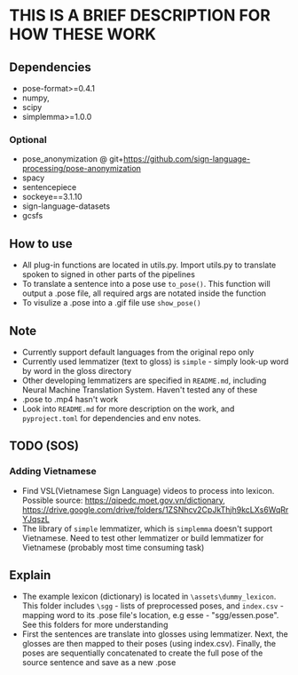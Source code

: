 # THIS IS A BRIEF DESCRIPTION FOR HOW THESE WORK

## Dependencies

- pose-format>=0.4.1
- numpy,
- scipy
- simplemma>=1.0.0

### Optional

- pose_anonymization @ git+<https://github.com/sign-language-processing/pose-anonymization>
- spacy
- sentencepiece
- sockeye==3.1.10
- sign-language-datasets
- gcsfs


## How to use

- All plug-in functions are located in utils.py. Import utils.py to translate spoken to signed in other parts of the pipelines
- To translate a sentence into a pose use `to_pose()`. This function will output a .pose file, all required args are notated inside the function
- To visulize a .pose into a .gif file use `show_pose()`

## Note

- Currently support default languages from the original repo only
- Currently used lemmatizer (text to gloss) is `simple` - simply look-up word by word in the gloss directory
- Other developing lemmatizers are specified in `README.md`, including Neural Machine Translation System. Haven't tested any of these
- .pose to .mp4 hasn't work
- Look into `README.md` for more description on the work, and `pyproject.toml` for dependencies and env notes.

## TODO (SOS)

### Adding Vietnamese

- Find VSL(Vietnamese Sign Language) videos to process into lexicon. Possible source: <https://qipedc.moet.gov.vn/dictionary>, <https://drive.google.com/drive/folders/1ZSNhcv2CpJkThjh9kcLXs6WqRrYJqszL>
- The library of `simple` lemmatizer, which is `simplemma` doesn't support Vietnamese. Need to test other lemmatizer or build lemmatizer for Vietnamese (probably most time consuming task)

## Explain

- The example lexicon (dictionary) is located in `\assets\dummy_lexicon`. This folder includes `\sgg` - lists of preprocessed poses, and `index.csv` - mapping word to its .pose file's location, e.g esse - "sgg/essen.pose". See this folders for more understanding
- First the sentences are translate into glosses using lemmatizer. Next, the glosses are then mapped to their poses (using index.csv). Finally, the poses are sequentially concatenated to create the full pose of the source sentence and save as a new .pose